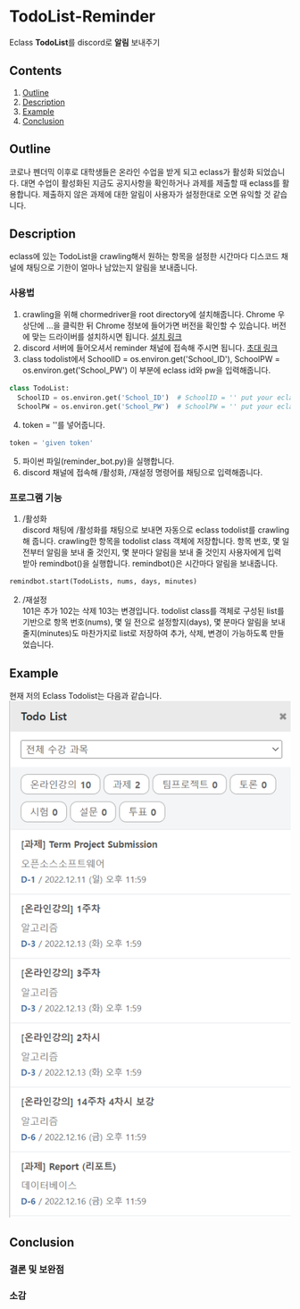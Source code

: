 # TodoList-Reminder
Eclass **TodoList**를 discord로 **알림** 보내주기
## Contents
1. [Outline](#Outline)
2. [Description](#Description)
3. [Example](#Example)
4. [Conclusion](#Conclusion)
## Outline
코로나 펜더믹 이후로 대학생들은 온라인 수업을 받게 되고 eclass가 활성화 되었습니다. 대면 수업이 활성화된 지금도 공지사항을 확인하거나 과제를 제출할 때 eclass를 활용합니다. 제출하지 않은 과제에 대한 알림이 사용자가 설정한대로 오면 유익할 것 같습니다. 
## Description
eclass에 있는 TodoList을 crawling해서 원하는 항목을 설정한 시간마다 디스코드 채널에 채팅으로 기한이 얼마나 남았는지 알림을 보내줍니다.
### 사용법
1. crawling을 위해 chormedriver을 root directory에 설치해줍니다. Chrome 우상단에 ...을 클릭한 뒤 Chrome 정보에 들어가면 버전을 확인할 수 있습니다. 버전에 맞는 드라이버를 설치하시면 됩니다. [설치 링크](https://chromedriver.chromium.org/downloads)
1. discord 서버에 들어오셔서 reminder 채널에 접속해 주시면 됩니다.
[초대 링크](https://discord.gg/T6SjQjQV)
1. class todolist에서 SchoolID = os.environ.get('School_ID'), SchoolPW = os.environ.get('School_PW') 이 부분에 eclass id와 pw을 입력해줍니다.
```python
class TodoList:
  SchoolID = os.environ.get('School_ID')  # SchoolID = '' put your eclass id
  SchoolPW = os.environ.get('School_PW')  # SchoolPW = '' put your eclass pw
```
4. token = ''를 넣어줍니다.
```python
token = 'given token'
```
5. 파이썬 파일(reminder_bot.py)을 실행합니다.
6. discord 채널에 접속해 /활성화, /재설정 명령어를 채팅으로 입력해줍니다. 
### 프로그램 기능
1. /활성화<br/>
discord 채팅에 /활성화를 채팅으로 보내면 자동으로 eclass todolist를 crawling해 줍니다. crawling한 항목을 todolist class 객체에 저장합니다. 항목 번호, 몇 일 전부터 알림을 보내 줄 것인지, 몇 분마다 알림을 보내 줄 것인지 사용자에게 입력 받아 remindbot()을 실행합니다. remindbot()은 시간마다 알림을 보내줍니다.
```python
remindbot.start(TodoLists, nums, days, minutes)
```
2. /재설정<br/>
101은 추가 102는 삭제 103는 변경입니다. todolist class를 객체로 구성된 list를 기반으로 항목 번호(nums), 몇 일 전으로 설정할지(days), 몇 분마다 알림을 보내줄지(minutes)도 마찬가지로 list로 저장하여 추가, 삭제, 변경이 가능하도록 만들었습니다.
## Example
현재 저의 Eclass Todolist는 다음과 같습니다.
<img src="./images/Todolist.png">
## Conclusion

### 결론 및 보완점
### 소감
